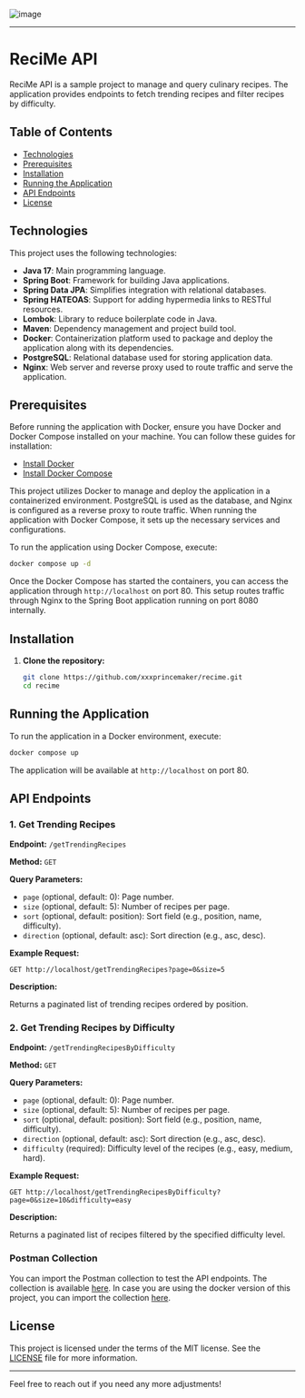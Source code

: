 ![image](https://scontent.fsdu38-1.fna.fbcdn.net/v/t39.30808-6/312985842_496033049211358_5973914414839344733_n.jpg?_nc_cat=109&ccb=1-7&_nc_sid=6ee11a&_nc_eui2=AeHT4I8RrPGD8vPBB1ZrHeLFubbFq8iecsS5tsWryJ5yxNf456Wip-bqL3EgZtOKXSdjtzrh89a_ZOOgXwlfZ4yP&_nc_ohc=uJ1cUjMYErgQ7kNvgE-RyYD&_nc_ht=scontent.fsdu38-1.fna&oh=00_AYAXRS-DVtGftMtefX8z4McWb5kziMGmlvIxdlTsK30h8g&oe=66E74F1C)

---

# ReciMe API

ReciMe API is a sample project to manage and query culinary recipes. The application provides endpoints to fetch trending recipes and filter recipes by difficulty.

## Table of Contents

- [Technologies](#technologies)
- [Prerequisites](#prerequisites)
- [Installation](#installation)
- [Running the Application](#running-the-application)
- [API Endpoints](#api-endpoints)
- [License](#license)

## Technologies

This project uses the following technologies:

- **Java 17**: Main programming language.
- **Spring Boot**: Framework for building Java applications.
- **Spring Data JPA**: Simplifies integration with relational databases.
- **Spring HATEOAS**: Support for adding hypermedia links to RESTful resources.
- **Lombok**: Library to reduce boilerplate code in Java.
- **Maven**: Dependency management and project build tool.
- **Docker**: Containerization platform used to package and deploy the application along with its dependencies.
- **PostgreSQL**: Relational database used for storing application data.
- **Nginx**: Web server and reverse proxy used to route traffic and serve the application.

## Prerequisites

Before running the application with Docker, ensure you have Docker and Docker Compose installed on your machine. You can follow these guides for installation:

- [Install Docker](https://docs.docker.com/get-docker/)
- [Install Docker Compose](https://docs.docker.com/compose/install/)

This project utilizes Docker to manage and deploy the application in a containerized environment. PostgreSQL is used as the database, and Nginx is configured as a reverse proxy to route traffic. When running the application with Docker Compose, it sets up the necessary services and configurations.

To run the application using Docker Compose, execute:

```bash
docker compose up -d
```

Once the Docker Compose has started the containers, you can access the application through `http://localhost` on port 80. This setup routes traffic through Nginx to the Spring Boot application running on port 8080 internally.

## Installation

1. **Clone the repository:**

   ```bash
   git clone https://github.com/xxxprincemaker/recime.git
   cd recime
   ```
## Running the Application

To run the application in a Docker environment, execute:

```bash
docker compose up
```

The application will be available at `http://localhost` on port 80.

## API Endpoints

### 1. Get Trending Recipes

**Endpoint:** `/getTrendingRecipes`

**Method:** `GET`

**Query Parameters:**

- `page` (optional, default: 0): Page number.
- `size` (optional, default: 5): Number of recipes per page.
- `sort` (optional, default: position): Sort field (e.g., position, name, difficulty).
- `direction` (optional, default: asc): Sort direction (e.g., asc, desc).

**Example Request:**

```http
GET http://localhost/getTrendingRecipes?page=0&size=5
```

**Description:**

Returns a paginated list of trending recipes ordered by position.

### 2. Get Trending Recipes by Difficulty

**Endpoint:** `/getTrendingRecipesByDifficulty`

**Method:** `GET`

**Query Parameters:**

- `page` (optional, default: 0): Page number.
- `size` (optional, default: 5): Number of recipes per page.
- `sort` (optional, default: position): Sort field (e.g., position, name, difficulty).
- `direction` (optional, default: asc): Sort direction (e.g., asc, desc).
- `difficulty` (required): Difficulty level of the recipes (e.g., easy, medium, hard).

**Example Request:**

```http
GET http://localhost/getTrendingRecipesByDifficulty?page=0&size=10&difficulty=easy
```

**Description:**

Returns a paginated list of recipes filtered by the specified difficulty level.

### Postman Collection

You can import the Postman collection to test the API endpoints. The collection is available [here](Code%20Challenge.postman_collection.json). In case you are using
the docker version of this project, you can import the collection [here](Code%20Challenge%20Docker.postman_collection.json).

## License

This project is licensed under the terms of the MIT license. See the [LICENSE](LICENSE.md) file for more information.

---

Feel free to reach out if you need any more adjustments!